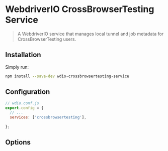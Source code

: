 WebdriverIO CrossBrowserTesting Service
==========

> A WebdriverIO service that manages local tunnel and job metadata for CrossBrowserTesting users.

## Installation

Simply run:

```bash
npm install --save-dev wdio-crossbrowsertesting-service
```

## Configuration



```js
// wdio.conf.js
export.config = {
  // ...
  services: ['crossbrowsertesting'],
  
};
```

## Options



